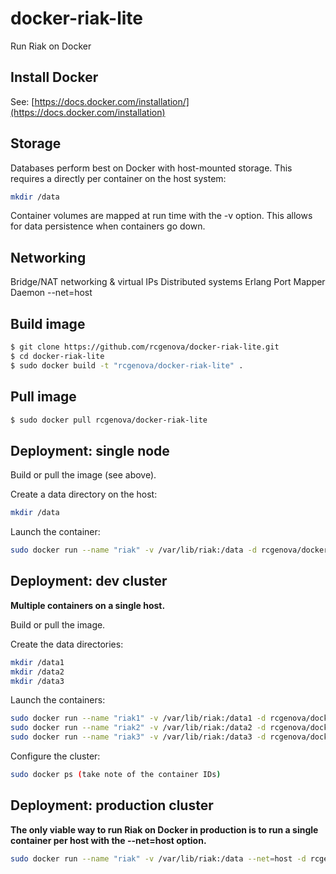 # docker-riak-lite

Run Riak on Docker

## Install Docker

See: [https://docs.docker.com/installation/](https://docs.docker.com/installation)

## Storage

Databases perform best on Docker with host-mounted storage. This requires a directly per container on the host system:

```bash
mkdir /data
```

Container volumes are mapped at run time with the -v option. This allows for data persistence when containers go down.

## Networking

Bridge/NAT networking & virtual IPs
Distributed systems
Erlang Port Mapper Daemon
--net=host

## Build image

```bash
$ git clone https://github.com/rcgenova/docker-riak-lite.git
$ cd docker-riak-lite
$ sudo docker build -t "rcgenova/docker-riak-lite" .
```

## Pull image

```bash
$ sudo docker pull rcgenova/docker-riak-lite
```

## Deployment: single node

Build or pull the image (see above).

Create a data directory on the host:

```bash
mkdir /data
```

Launch the container:

```bash
sudo docker run --name "riak" -v /var/lib/riak:/data -d rcgenova/docker-riak-lite
```

## Deployment: dev cluster

<b>Multiple containers on a single host.</b>

Build or pull the image.

Create the data directories:

```bash
mkdir /data1
mkdir /data2
mkdir /data3
```

Launch the containers:

```bash
sudo docker run --name "riak1" -v /var/lib/riak:/data1 -d rcgenova/docker-riak-lite
sudo docker run --name "riak2" -v /var/lib/riak:/data2 -d rcgenova/docker-riak-lite
sudo docker run --name "riak3" -v /var/lib/riak:/data3 -d rcgenova/docker-riak-lite
```

Configure the cluster:

```bash
sudo docker ps (take note of the container IDs)
```

## Deployment: production cluster

<b>The only viable way to run Riak on Docker in production is to run a single container per host with the --net=host option.</b>

```bash
sudo docker run --name "riak" -v /var/lib/riak:/data --net=host -d rcgenova/docker-riak-lite
```
